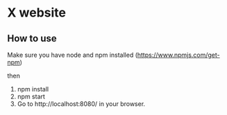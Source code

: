 # X website
## How to use
Make sure you have node and npm installed (https://www.npmjs.com/get-npm)

then

1. npm install
2. npm start
3. Go to http://localhost:8080/ in your browser.